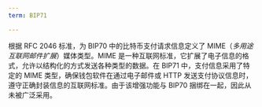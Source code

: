 ```yaml
---
term: BIP71

---
```

根据 RFC 2046 标准，为 BIP70 中的比特币支付请求信息定义了 MIME（*多用途互联网邮件扩展*）媒体类型。MIME 是一种互联网标准，它扩展了电子信息的格式，允许以结构化的方式发送各种类型的数据。在 BIP71 中，支付信息采用了特定的 MIME 类型，确保钱包软件在通过电子邮件或 HTTP 发送支付协议信息时，遵守正确封装信息的互联网标准。由于该增强功能与 BIP70 捆绑在一起，因此从未被广泛采用。